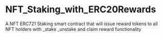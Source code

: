 # NFT_Staking_with_ERC20Rewards
A NFT ERC721 Staking smart contract that will issue reward tokens to all NFT holders with _stake _unstake  and claim reward functionality
